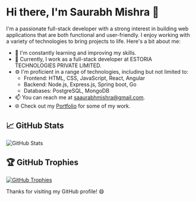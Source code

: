 # Hi there, I'm Saurabh Mishra 👋

I'm a passionate full-stack developer with a strong interest in building web applications that are both functional and user-friendly. I enjoy working with a variety of technologies to bring projects to life. Here's a bit about me:

- 🌱 I'm constantly learning and improving my skills.
- 💼 Currently, I work as a full-stack developer at ESTORIA TECHNOLOGIES PRIVATE LIMITED.
- ⚙️ I'm proficient in a range of technologies, including but not limited to:
  - Frontend: HTML, CSS, JavaScript, React, Angular
  - Backend: Node.js, Express.js, Spring boot, Go
  - Databases: PostgreSQL, MongoDB
- 📫 You can reach me at saaurabhmishra@gmail.com.
- 🌐 Check out my [Portfolio](https://yourportfolio.com) for some of my work.

## 📈 GitHub Stats

![GitHub Stats](https://github-readme-stats.vercel.app/api?username=yourusername&show_icons=true&count_private=true)

## 🏆 GitHub Trophies

[![GitHub Trophies](https://github-profile-trophy.vercel.app/?username=yourusername&theme=onedark)](https://github.com/ryo-ma/github-profile-trophy)

Thanks for visiting my GitHub profile! 😄
